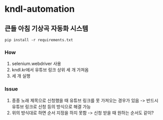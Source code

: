 # kndl-automation

## 큰들 아침 기상곡 자동화 시스템

    pip install -r requirements.txt

### How
1. selenium.webdriver 사용
2.  kndl.kr에서 유튜브 링크 상위 세 개 가져옴
3.  세 개 실행

### Issue
1. 종종 노래 제목으로 신청했을 때 유튜브 링크를 못 가져오는 경우가 있음 -> 반드시 유튜브 링크로 신청 등의 방식으로 해결 가능
2. 위의 방식대로 하면 순서 지정을 하지 못함 -> 신청 받을 때 원하는 순서도 같이?